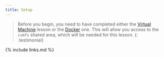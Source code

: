 ```yaml
---
title: Setup
---
```


> Before you begin, you need to have completed either the [Virtual Machine](https://cms-opendata-workshop.github.io/workshop-lesson-virtualmachine/) lesson or the [Docker](https://cms-opendata-workshop.github.io/workshop-lesson-docker/) one.  This will allow you access to the `cvmfs` shared area, which will be needed for this lesson.
{: .testimonial}


{% include links.md %}
